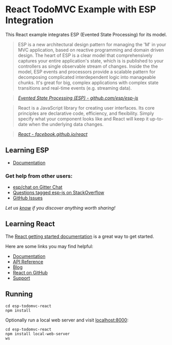# React TodoMVC Example with ESP Integration

This React example integrates ESP (Evented State Processing) for its model.

> ESP is a new architectural design pattern for managing the 'M' in your MVC application, based on reactive programming and domain driven design. The heart of ESP is a clear model that comprehensively captures your entire application's state, which is  is published to your controllers as single observable stream of changes. Inside the the model, ESP events and processors provide a scalable pattern for decomposing complicated interdependent logic into manageable chunks. It's great for big, complex applications with complex state transitions and real-time events (e.g. streaming data).

> _[Evented State Processing (ESP) - github.com/esp/esp-js](https://github.com/esp/esp-js)_

<!-- -->

> React is a JavaScript library for creating user interfaces. Its core principles are declarative code, efficiency, and flexibility. Simply specify what your component looks like and React will keep it up-to-date when the underlying data changes.

> _[React - facebook.github.io/react](http://facebook.github.io/react)_

## Learning ESP

- [Documentation](https://github.com/esp/esp-js)

### Get help from other users:

- [esp/chat on Gitter Chat](https://gitter.im/esp/chat)
- [Questions tagged esp-js on StackOverflow](http://stackoverflow.com/questions/tagged/esp-js)
- [GitHub Issues](https://github.com/esp/esp-js/issues)

*Let us [know](https://github.com/esp/esp-js/issues) if you discover anything worth sharing!*

## Learning React

The [React getting started documentation](http://facebook.github.io/react/docs/getting-started.html) is a great way to get started.

Here are some links you may find helpful:

* [Documentation](http://facebook.github.io/react/docs/getting-started.html)
* [API Reference](http://facebook.github.io/react/docs/reference.html)
* [Blog](http://facebook.github.io/react/blog/)
* [React on GitHub](https://github.com/facebook/react)
* [Support](http://facebook.github.io/react/support.html)

## Running

```shell
cd esp-todomvc-react
npm install
```

Optionally run a local web server and visit [localhost:8000](http://localhost:8000/):

```shell
cd esp-todomvc-react
npm install local-web-server
ws
```
